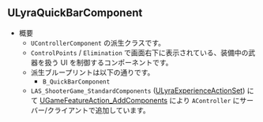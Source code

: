 ## ULyraQuickBarComponent

* 概要
	* `UControllerComponent` の派生クラスです。
	* `ControlPoints` / `Elimination` で画面右下に表示されている、装備中の武器を扱う UI を制御するコンポーネントです。
	* 派生ブループリントは以下の通りです。
		* `B_QuickBarComponent`
	* `LAS_ShooterGame_StandardComponents` ([ULyraExperienceActionSet]) にて [UGameFeatureAction_AddComponents] により `AController` にサーバー/クライアントで追加しています。



<!--- ページ内のリンク --->

<!--- 自前の画像へのリンク --->

<!--- generated --->
[ULyraExperienceActionSet]: ../../Lyra/Experience/ULyraExperienceActionSet.md#ulyraexperienceactionset
[UGameFeatureAction_AddComponents]: ../../UE/GameFeature/UGameFeatureAction_AddComponents.md#ugamefeatureaction_addcomponents

